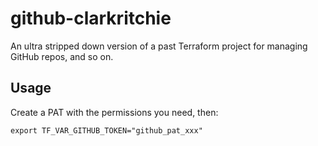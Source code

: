 # github-clarkritchie

An ultra stripped down version of a past Terraform project for managing GitHub repos, and so on.

## Usage

Create a PAT with the permissions you need, then:
```
export TF_VAR_GITHUB_TOKEN="github_pat_xxx"
```
